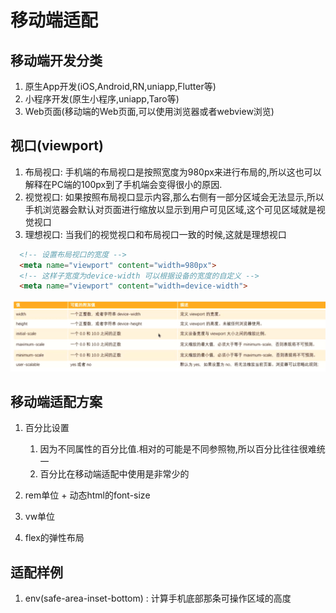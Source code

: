 # 移动端适配

## 移动端开发分类
1. 原生App开发(iOS,Android,RN,uniapp,Flutter等)
2. 小程序开发(原生小程序,uniapp,Taro等)
3. Web页面(移动端的Web页面,可以使用浏览器或者webview浏览)

## 视口(viewport)
1. 布局视口: 手机端的布局视口是按照宽度为980px来进行布局的,所以这也可以解释在PC端的100px到了手机端会变得很小的原因.
2. 视觉视口: 如果按照布局视口显示内容,那么右侧有一部分区域会无法显示,所以手机浏览器会默认对页面进行缩放以显示到用户可见区域,这个可见区域就是视觉视口
3. 理想视口: 当我们的视觉视口和布局视口一致的时候,这就是理想视口

```html
  <!-- 设置布局视口的宽度 -->
  <meta name="viewport" content="width=980px">
  <!-- 这样子宽度为device-width 可以根据设备的宽度的自定义 -->
  <meta name="viewport" content="width=device-width">
```
![视口](2022-06-27-11-48-12.png)

## 移动端适配方案
1. 百分比设置
   1. 因为不同属性的百分比值.相对的可能是不同参照物,所以百分比往往很难统一
   2. 百分比在移动端适配中使用是非常少的

2. rem单位 + 动态html的font-size
3. vw单位
4. flex的弹性布局

## 适配样例
1. env(safe-area-inset-bottom) : 计算手机底部那条可操作区域的高度

